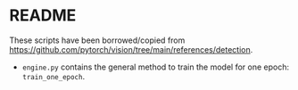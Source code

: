 # README



These scripts have been borrowed/copied from https://github.com/pytorch/vision/tree/main/references/detection.

- `engine.py` contains the general method to train the model for one epoch: `train_one_epoch`.
